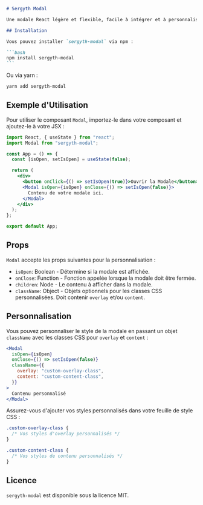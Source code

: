 ````markdown
# Sergyth Modal

Une modale React légère et flexible, facile à intégrer et à personnaliser pour n'importe quelle application web.

## Installation

Vous pouvez installer `sergyth-modal` via npm :

```bash
npm install sergyth-modal
```
````

Ou via yarn :

```bash
yarn add sergyth-modal
```

## Exemple d'Utilisation

Pour utiliser le composant `Modal`, importez-le dans votre composant et ajoutez-le à votre JSX :

```jsx
import React, { useState } from "react";
import Modal from "sergyth-modal";

const App = () => {
  const [isOpen, setIsOpen] = useState(false);

  return (
    <div>
      <button onClick={() => setIsOpen(true)}>Ouvrir la Modale</button>
      <Modal isOpen={isOpen} onClose={() => setIsOpen(false)}>
        Contenu de votre modale ici.
      </Modal>
    </div>
  );
};

export default App;
```

## Props

`Modal` accepte les props suivantes pour la personnalisation :

- `isOpen`: Boolean - Détermine si la modale est affichée.
- `onClose`: Function - Fonction appelée lorsque la modale doit être fermée.
- `children`: Node - Le contenu à afficher dans la modale.
- `className`: Object - Objets optionnels pour les classes CSS personnalisées. Doit contenir `overlay` et/ou `content`.

## Personnalisation

Vous pouvez personnaliser le style de la modale en passant un objet `className` avec les classes CSS pour `overlay` et `content` :

```jsx
<Modal
  isOpen={isOpen}
  onClose={() => setIsOpen(false)}
  className={{
    overlay: "custom-overlay-class",
    content: "custom-content-class",
  }}
>
  Contenu personnalisé
</Modal>
```

Assurez-vous d'ajouter vos styles personnalisés dans votre feuille de style CSS :

```css
.custom-overlay-class {
  /* Vos styles d'overlay personnalisés */
}

.custom-content-class {
  /* Vos styles de contenu personnalisés */
}
```

## Licence

`sergyth-modal` est disponible sous la licence MIT.

```

```
